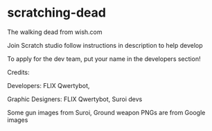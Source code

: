 # scratching-dead
The walking dead from wish.com

Join Scratch studio follow instructions in description to help develop

To apply for the dev team, put your name in the developers section!

Credits:

Developers: FLIX Qwertybot,


Graphic Designers: FLIX Qwertybot, Suroi devs

Some gun images from Suroi,
Ground weapon PNGs are from Google images

